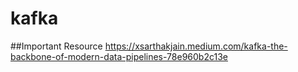 # kafka

##Important Resource
https://xsarthakjain.medium.com/kafka-the-backbone-of-modern-data-pipelines-78e960b2c13e
